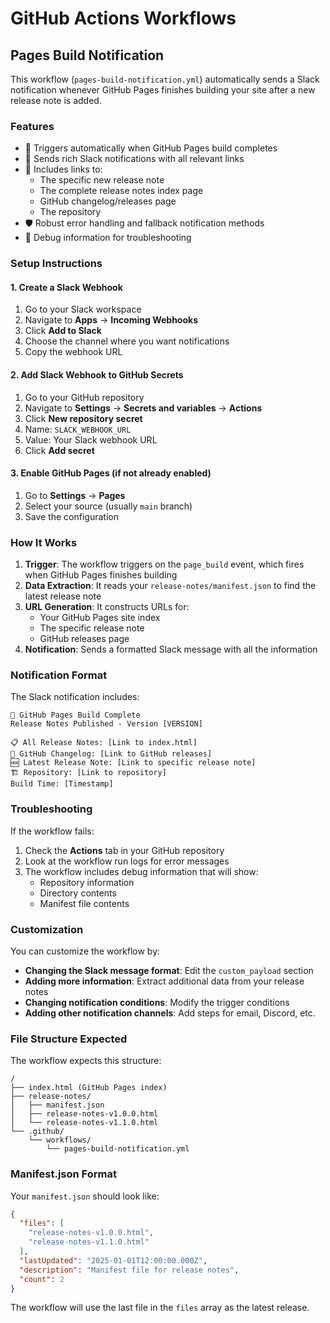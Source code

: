 # GitHub Actions Workflows

## Pages Build Notification

This workflow (`pages-build-notification.yml`) automatically sends a Slack notification whenever GitHub Pages finishes building your site after a new release note is added.

### Features

- 🚀 Triggers automatically when GitHub Pages build completes
- 📱 Sends rich Slack notifications with all relevant links
- 🔗 Includes links to:
  - The specific new release note
  - The complete release notes index page
  - GitHub changelog/releases page
  - The repository
- 🛡️ Robust error handling and fallback notification methods
- 🐛 Debug information for troubleshooting

### Setup Instructions

#### 1. Create a Slack Webhook

1. Go to your Slack workspace
2. Navigate to **Apps** → **Incoming Webhooks**
3. Click **Add to Slack**
4. Choose the channel where you want notifications
5. Copy the webhook URL

#### 2. Add Slack Webhook to GitHub Secrets

1. Go to your GitHub repository
2. Navigate to **Settings** → **Secrets and variables** → **Actions**
3. Click **New repository secret**
4. Name: `SLACK_WEBHOOK_URL`
5. Value: Your Slack webhook URL
6. Click **Add secret**

#### 3. Enable GitHub Pages (if not already enabled)

1. Go to **Settings** → **Pages**
2. Select your source (usually `main` branch)
3. Save the configuration

### How It Works

1. **Trigger**: The workflow triggers on the `page_build` event, which fires when GitHub Pages finishes building
2. **Data Extraction**: It reads your `release-notes/manifest.json` to find the latest release note
3. **URL Generation**: It constructs URLs for:
   - Your GitHub Pages site index
   - The specific release note
   - GitHub releases page
4. **Notification**: Sends a formatted Slack message with all the information

### Notification Format

The Slack notification includes:

```
🚀 GitHub Pages Build Complete
Release Notes Published - Version [VERSION]

📋 All Release Notes: [Link to index.html]
📝 GitHub Changelog: [Link to GitHub releases]
🆕 Latest Release Note: [Link to specific release note]
🏗️ Repository: [Link to repository]
Build Time: [Timestamp]
```

### Troubleshooting

If the workflow fails:

1. Check the **Actions** tab in your GitHub repository
2. Look at the workflow run logs for error messages
3. The workflow includes debug information that will show:
   - Repository information
   - Directory contents
   - Manifest file contents

### Customization

You can customize the workflow by:

- **Changing the Slack message format**: Edit the `custom_payload` section
- **Adding more information**: Extract additional data from your release notes
- **Changing notification conditions**: Modify the trigger conditions
- **Adding other notification channels**: Add steps for email, Discord, etc.

### File Structure Expected

The workflow expects this structure:
```
/
├── index.html (GitHub Pages index)
├── release-notes/
│   ├── manifest.json
│   ├── release-notes-v1.0.0.html
│   └── release-notes-v1.1.0.html
└── .github/
    └── workflows/
        └── pages-build-notification.yml
```

### Manifest.json Format

Your `manifest.json` should look like:
```json
{
  "files": [
    "release-notes-v1.0.0.html",
    "release-notes-v1.1.0.html"
  ],
  "lastUpdated": "2025-01-01T12:00:00.000Z",
  "description": "Manifest file for release notes",
  "count": 2
}
```

The workflow will use the last file in the `files` array as the latest release.